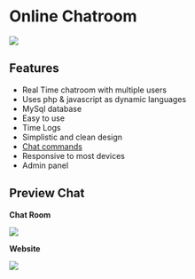 # Online Chatroom

![](https://i.imgur.com/yp02JM4.jpg)

## Features

- Real Time chatroom with multiple users
- Uses php & javascript as dynamic languages
- MySql database
- Easy to use 
- Time Logs
- Simplistic and clean design
- [Chat commands](https://i.imgur.com/ZgmWroA.jpg)
- Responsive to most devices
- Admin panel

## Preview Chat

**Chat Room**

![](https://i.imgur.com/ONl8u9h.jpg)

**Website**

![](https://i.imgur.com/dak5IdB.jpg)
